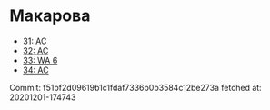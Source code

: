 # Макарова
- [31: AC](31.md)
- [32: AC](32.md)
- [33: WA 6](33.md)
- [34: AC](34.md)

Commit: f51bf2d09619b1c1fdaf7336b0b3584c12be273a
 fetched at: 20201201-174743
